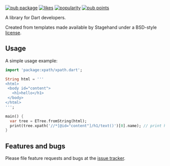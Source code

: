 [![pub package](https://img.shields.io/pub/v/xpath.svg)](https://pub.dev/packages/xpath)
[![likes](https://badges.bar/xpath/likes)](https://pub.dev/packages/xpath/score)
[![popularity](https://badges.bar/xpath/popularity)](https://pub.dev/packages/xpath/score)
[![pub points](https://badges.bar/xpath/pub%20points)](https://pub.dev/packages/xpath/score) 

A library for Dart developers.

Created from templates made available by Stagehand under a BSD-style
[license](https://github.com/dart-lang/stagehand/blob/master/LICENSE).

## Usage

A simple usage example:

```dart
import 'package:xpath/xpath.dart';

String html = '''
<html>
 <body id="content">
   <h1>hello</h1>
 </body>
</html>
''';

main() {
  var tree = ETree.fromString(html);
  print(tree.xpath('//*[@id="content"]/h1/text()')[0].name); // print hello
}
```

## Features and bugs

Please file feature requests and bugs at the [issue tracker][tracker].

[tracker]: https://github.com/riczhao/xpath/issues
